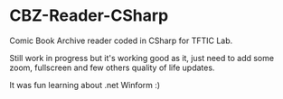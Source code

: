 # CBZ-Reader-CSharp


Comic Book Archive reader coded in CSharp for TFTIC Lab.


Still work in progress but it's working good as it, just need to add some zoom, fullscreen and few others quality of life updates.


It was fun learning about .net Winform :)
